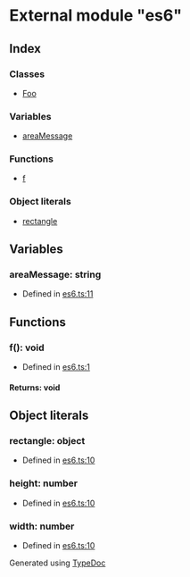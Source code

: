 # External module "es6"


## Index

### Classes
* [Foo](../classes/_es6_.foo.md)

### Variables
* [areaMessage](_es6_.md#areamessage)

### Functions
* [f](_es6_.md#f)

### Object literals
* [rectangle](_es6_.md#rectangle)

## Variables

### areaMessage: string

* Defined in [es6.ts:11](https://github.com/kimamula/typedoc/blob/HEAD/examples/es6/src/es6.ts#L11)


## Functions

### f(): void
  
* Defined in [es6.ts:1](https://github.com/kimamula/typedoc/blob/HEAD/examples/es6/src/es6.ts#L1)

#### Returns: void

## Object literals

### rectangle: object

* Defined in [es6.ts:10](https://github.com/kimamula/typedoc/blob/HEAD/examples/es6/src/es6.ts#L10)


### height: number

* Defined in [es6.ts:10](https://github.com/kimamula/typedoc/blob/HEAD/examples/es6/src/es6.ts#L10)


### width: number

* Defined in [es6.ts:10](https://github.com/kimamula/typedoc/blob/HEAD/examples/es6/src/es6.ts#L10)



Generated using [TypeDoc](http://typedoc.io)
